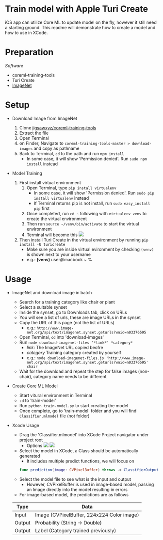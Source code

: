  # Train model with Apple Turi Create
  iOS app can utilize Core ML to update model on the fly, however it still need a starting ground. This readme will demonstrate how to create a model and how to use in XCode.

# Preparation
*Software*
- coreml-training-tools
- Turi Create
- [ImageNet](http://www.image-net.org)

# Setup

- Download Image from ImageNet
    1. Clone [jigsawxyz/coreml-training-tools](https://github.com/jigsawxyz/coreml-training-tools)
    1. Extract the file
    1. Open Terminal
    1. on Finder, Navigate to `coreml-training-tools-master > download-images` and copy as pathname
    1. Back to Terminal, `cd` to the path and run `npm install`
        - In some case, it will show 'Permission denied'. Run `sudo npm install` instead

- Model Training
    1. First install virtual environment
       1. Open Terminal, type `pip install virtualenv`
          - In some case, it will show 'Permission denied'. Run `sudo pip install virtualenv` instead
          - If Terminal returns pip is not install, run `sudo easy_install pip` first
       1. Once completed, run `cd ~` following with `virtualenv venv` to create the virtual environment
       1. Then run `source ~/venv/bin/activate` to start the virtual environment
       1. Terminal will become this
       ![](https://i.imgur.com/Z1bRS1H.png)
     1. Then install Turi Create in the virtual environment by running `pip install -U turicreate`
        - Make sure you are inside virtual evironment by checking `(venv)` is shown next to your username
        - e.g.: **(venv)** user@macbook ~ %
        
 
# Usage

- ImageNet and download image in batch
   - Search for a training category like chair or plant
   - Select a suitable synset
   - Inside the synset, go to Downloads tab, click on URLs
   - You will see a list of urls, these are image URLs in the synset
   - Copy the URL of this page (not the list of URLs)
     - e.g.: `http://www.image-net.org/api/text/imagenet.synset.geturls?wnid=n03376595`
   - Open Terminal, `cd` into 'download-images'
   - Run `node download-imagenet-files '*link*' *category*`
     - *link*: The ImageNet URL copied beofre
     - *category* Training category created by yourself
     - e.g.: `node download-imagenet-files.js 'http://www.image-net.org/api/text/imagenet.synset.geturls?wnid=n03376595' chair`
   - Wait for the download and repeat the step for false images (non-chair), category name needs to be different

- Create Core ML Model
   - Start vitural environment in Terminal
   - `cd` to 'train-model'
   - Run `python train-model.py` to start creating the model
   - Once complete, go to 'train-model' folder and you will find `Classifier.mlmodel` file (not folder)

- Xcode Usage
   - Drag the 'Classifier.mlmodel' into XCode Project navigator under project root
     - Options
     ![](https://i.imgur.com/3rh9EUy.png)
     ![](https://i.imgur.com/uJZuLkX.png)
   - Select the model in XCode, a Class should be automatically generated
     - It includes multiple predict functions, we will focus on 
     ```swift 
     func prediction(image: CVPixelBuffer) throws -> ClassifierOutput
     ```
   - Select the model file to see what is the input and output
     - However, CVPixelBuffer is used in image-based model, passing an Image directly into the model resulting in errors
   - For image-based model, the predictions are as follows
   
   Type | Data
   ----- | -----
   Input | Image (CVPixelBuffer, 224x224 Color image)
   Output | Probability (String -> Double)
   Output | Label (Category trained previously)
